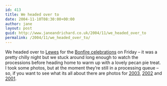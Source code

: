 ```yaml
---
id: 413
title: We headed over to
date: 2004-11-10T08:30:00+00:00
author: jane
layout: post
guid: http://www.janeandrichard.co.uk/2004/11/we_headed_over_to
permalink: /2004/11/we_headed_over_to/
---
```

We headed over to [Lewes](http://www.lewesbonfirecouncil.org.uk/) for the [Bonfire celebrations](http://news.bbc.co.uk/1/hi/uk/3988037.stm) on Friday &#8211; it was a pretty chilly night but we stuck around long enough to watch the processions before heading home to warm up with a lovely pecan pie treat. I took some photos, but at the moment they&#8217;re still in a processing queue &#8211; so, if you want to see what its all about there are photos for [2003](http://v1.janeandrichard.co.uk/photos/2003_11_05/), [2002](http://v1.janeandrichard.co.uk/photos/bonfire_2002/) and [2001](http://v1.janeandrichard.co.uk/photos/bonfire_2001/).